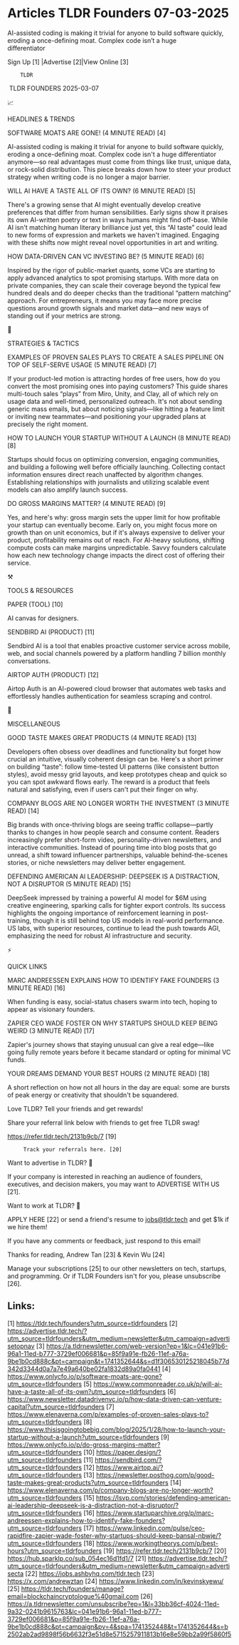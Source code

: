 # Articles TLDR Founders 07-03-2025

AI-assisted coding is making it trivial for anyone to build software
quickly, eroding a once-defining moat. Complex code isn’t a huge
differentiator ‌ ‌ ‌ ‌ ‌ ‌ ‌ ‌ ‌ ‌ ‌ ‌ ‌ ‌ ‌ ‌ ‌ ‌ ‌ ‌ ‌ ‌ ‌ ‌ ‌ ‌  ‌ ‌ ‌ ‌ ‌ ‌ ‌ ‌ ‌ ‌ ‌ ‌ ‌ ‌ ‌ ‌ ‌ ‌ ‌ ‌ ‌ ‌ ‌ ‌ ‌ ‌ 


 Sign Up [1] |Advertise [2]|View Online [3] 

		TLDR 

 TLDR FOUNDERS 2025-03-07

📈 

HEADLINES & TRENDS

 SOFTWARE MOATS ARE GONE! (4 MINUTE READ) [4] 

 AI-assisted coding is making it trivial for anyone to build software
quickly, eroding a once-defining moat. Complex code isn't a huge
differentiator anymore—so real advantages must come from things like
trust, unique data, or rock-solid distribution. This piece breaks down
how to steer your product strategy when writing code is no longer a
major barrier. 

 WILL AI HAVE A TASTE ALL OF ITS OWN? (6 MINUTE READ) [5] 

 There's a growing sense that AI might eventually develop creative
preferences that differ from human sensibilities. Early signs show it
praises its own AI-written poetry or text in ways humans might find
off-base. While AI isn't matching human literary brilliance just yet,
this “AI taste” could lead to new forms of expression and markets
we haven't imagined. Engaging with these shifts now might reveal novel
opportunities in art and writing. 

 HOW DATA-DRIVEN CAN VC INVESTING BE? (5 MINUTE READ) [6] 

 Inspired by the rigor of public-market quants, some VCs are starting
to apply advanced analytics to spot promising startups. With more data
on private companies, they can scale their coverage beyond the typical
few hundred deals and do deeper checks than the traditional “pattern
matching” approach. For entrepreneurs, it means you may face more
precise questions around growth signals and market data—and new ways
of standing out if your metrics are strong. 

🧠 

STRATEGIES & TACTICS

 EXAMPLES OF PROVEN SALES PLAYS TO CREATE A SALES PIPELINE ON TOP OF
SELF-SERVE USAGE (5 MINUTE READ) [7] 

 If your product-led motion is attracting hordes of free users, how do
you convert the most promising ones into paying customers? This guide
shares multi-touch sales “plays” from Miro, Unity, and Clay, all
of which rely on usage data and well-timed, personalized outreach.
It's not about sending generic mass emails, but about noticing
signals—like hitting a feature limit or inviting new teammates—and
positioning your upgraded plans at precisely the right moment. 

 HOW TO LAUNCH YOUR STARTUP WITHOUT A LAUNCH (8 MINUTE READ) [8] 

 Startups should focus on optimizing conversion, engaging communities,
and building a following well before officially launching. Collecting
contact information ensures direct reach unaffected by algorithm
changes. Establishing relationships with journalists and utilizing
scalable event models can also amplify launch success. 

 DO GROSS MARGINS MATTER? (4 MINUTE READ) [9] 

 Yes, and here's why: gross margin sets the upper limit for how
profitable your startup can eventually become. Early on, you might
focus more on growth than on unit economics, but if it's always
expensive to deliver your product, profitability remains out of reach.
For AI-heavy solutions, shifting compute costs can make margins
unpredictable. Savvy founders calculate how each new technology change
impacts the direct cost of offering their service. 

⚒️ 

TOOLS & RESOURCES

 PAPER (TOOL) [10] 

 AI canvas for designers. 

 SENDBIRD AI (PRODUCT) [11] 

 Sendbird AI is a tool that enables proactive customer service across
mobile, web, and social channels powered by a platform handling 7
billion monthly conversations. 

 AIRTOP AUTH (PRODUCT) [12] 

 Airtop Auth is an AI-powered cloud browser that automates web tasks
and effortlessly handles authentication for seamless scraping and
control. 

🎁 

MISCELLANEOUS

 GOOD TASTE MAKES GREAT PRODUCTS (4 MINUTE READ) [13] 

 Developers often obsess over deadlines and functionality but forget
how crucial an intuitive, visually coherent design can be. Here's a
short primer on building “taste”: follow time-tested UI patterns
(like consistent button styles), avoid messy grid layouts, and keep
prototypes cheap and quick so you can spot awkward flows early. The
reward is a product that feels natural and satisfying, even if users
can't put their finger on why. 

 COMPANY BLOGS ARE NO LONGER WORTH THE INVESTMENT (3 MINUTE READ) [14]


 Big brands with once-thriving blogs are seeing traffic
collapse—partly thanks to changes in how people search and consume
content. Readers increasingly prefer short-form video,
personality-driven newsletters, and interactive communities. Instead
of pouring time into blog posts that go unread, a shift toward
influencer partnerships, valuable behind-the-scenes stories, or niche
newsletters may deliver better engagement. 

 DEFENDING AMERICAN AI LEADERSHIP: DEEPSEEK IS A DISTRACTION, NOT A
DISRUPTOR (5 MINUTE READ) [15] 

 DeepSeek impressed by training a powerful AI model for $6M using
creative engineering, sparking calls for tighter export controls. Its
success highlights the ongoing importance of reinforcement learning in
post-training, though it is still behind top US models in real-world
performance. US labs, with superior resources, continue to lead the
push towards AGI, emphasizing the need for robust AI infrastructure
and security. 

⚡ 

QUICK LINKS

 MARC ANDREESSEN EXPLAINS HOW TO IDENTIFY FAKE FOUNDERS (3 MINUTE
READ) [16] 

 When funding is easy, social-status chasers swarm into tech, hoping
to appear as visionary founders. 

 ZAPIER CEO WADE FOSTER ON WHY STARTUPS SHOULD KEEP BEING WEIRD (3
MINUTE READ) [17] 

 Zapier's journey shows that staying unusual can give a real
edge—like going fully remote years before it became standard or
opting for minimal VC funds. 

 YOUR DREAMS DEMAND YOUR BEST HOURS (2 MINUTE READ) [18] 

 A short reflection on how not all hours in the day are equal: some
are bursts of peak energy or creativity that shouldn't be squandered. 

Love TLDR? Tell your friends and get rewards!

 Share your referral link below with friends to get free TLDR swag! 

 https://refer.tldr.tech/2131b9cb/7 [19] 

		 Track your referrals here. [20] 

Want to advertise in TLDR? 📰

 If your company is interested in reaching an audience of founders,
executives, and decision makers, you may want to ADVERTISE WITH US
[21]. 

Want to work at TLDR? 💼

 APPLY HERE [22] or send a friend's resume to jobs@tldr.tech and get
$1k if we hire them! 

 If you have any comments or feedback, just respond to this email! 

Thanks for reading, 
Andrew Tan [23] & Kevin Wu [24] 

 Manage your subscriptions [25] to our other newsletters on tech,
startups, and programming. Or if TLDR Founders isn't for you, please
unsubscribe [26]. 

 

Links:
------
[1] https://tldr.tech/founders?utm_source=tldrfounders
[2] https://advertise.tldr.tech/?utm_source=tldrfounders&utm_medium=newsletter&utm_campaign=advertisetopnav
[3] https://a.tldrnewsletter.com/web-version?ep=1&lc=041e91b6-96a1-11ed-b777-3729ef006681&p=85f9a91e-fb26-11ef-a76a-9be1b0cd888c&pt=campaign&t=1741352644&s=d1f306530125218045b77d342d3344d0a7a7e49a640be02fa1832d89a0fa0441
[4] https://www.onlycfo.io/p/software-moats-are-gone?utm_source=tldrfounders
[5] https://www.commonreader.co.uk/p/will-ai-have-a-taste-all-of-its-own?utm_source=tldrfounders
[6] https://www.newsletter.datadrivenvc.io/p/how-data-driven-can-venture-capital?utm_source=tldrfounders
[7] https://www.elenaverna.com/p/examples-of-proven-sales-plays-to?utm_source=tldrfounders
[8] https://www.thisisgoingtobebig.com/blog/2025/1/28/how-to-launch-your-startup-without-a-launch?utm_source=tldrfounders
[9] https://www.onlycfo.io/p/do-gross-margins-matter?utm_source=tldrfounders
[10] https://paper.design/?utm_source=tldrfounders
[11] https://sendbird.com/?utm_source=tldrfounders
[12] https://www.airtop.ai/?utm_source=tldrfounders
[13] https://newsletter.posthog.com/p/good-taste-makes-great-products?utm_source=tldrfounders
[14] https://www.elenaverna.com/p/company-blogs-are-no-longer-worth?utm_source=tldrfounders
[15] https://lsvp.com/stories/defending-american-ai-leadership-deepseek-is-a-distraction-not-a-disruptor/?utm_source=tldrfounders
[16] https://www.startuparchive.org/p/marc-andreessen-explains-how-to-identify-fake-founders?utm_source=tldrfounders
[17] https://www.linkedin.com/pulse/ceo-rapidfire-zapier-wade-foster-why-startups-should-keep-bansal-nbwje/?utm_source=tldrfounders
[18] https://www.workingtheorys.com/p/best-hours?utm_source=tldrfounders
[19] https://refer.tldr.tech/2131b9cb/7
[20] https://hub.sparklp.co/sub_054ec16d1fd1/7
[21] https://advertise.tldr.tech/?utm_source=tldrfounders&utm_medium=newsletter&utm_campaign=advertisecta
[22] https://jobs.ashbyhq.com/tldr.tech
[23] https://x.com/andrewztan
[24] https://www.linkedin.com/in/kevinskyewu/
[25] https://tldr.tech/founders/manage?email=blockchaincryptologue%40gmail.com
[26] https://a.tldrnewsletter.com/unsubscribe?ep=1&l=33bb36cf-4024-11ed-9a32-0241b9615763&lc=041e91b6-96a1-11ed-b777-3729ef006681&p=85f9a91e-fb26-11ef-a76a-9be1b0cd888c&pt=campaign&pv=4&spa=1741352448&t=1741352644&s=b2502ab2ad9898f56b6632f3e51d8e5715257911813b16e8e59bb2a99f5860f5